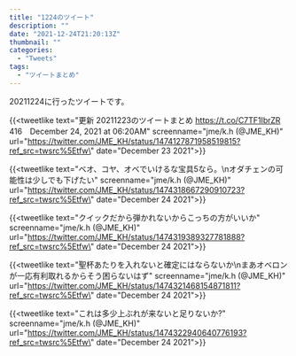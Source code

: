 ```yaml
---
title: "1224のツイート"
description: ""
date: "2021-12-24T21:20:13Z"
thumbnail: ""
categories:
  - "Tweets"
tags:
  - "ツイートまとめ"
---
```

20211224に行ったツイートです。
<!--more-->
{{<tweetlike text=\"更新 20211223のツイートまとめ https://t.co/C7TF1IbrZR 416　December 24, 2021 at 06:20AM\" screenname=\"jme/k.h (@JME_KH)\" url=\"https://twitter.com/JME_KH/status/1474127871958519815?ref_src=twsrc%5Etfw\" date=\"December 23 2021\">}}

{{<tweetlike text=\"ベオ、コヤ、オベでいけるな宝具5なら。\nオダチェンの可能性は少しでも下げたい\" screenname=\"jme/k.h (@JME_KH)\" url=\"https://twitter.com/JME_KH/status/1474318667290910723?ref_src=twsrc%5Etfw\" date=\"December 24 2021\">}}

{{<tweetlike text=\"クイックだから弾かれないからこっちの方がいいか\" screenname=\"jme/k.h (@JME_KH)\" url=\"https://twitter.com/JME_KH/status/1474319389327781888?ref_src=twsrc%5Etfw\" date=\"December 24 2021\">}}

{{<tweetlike text=\"聖杯あたりを入れないと確定にはならないか\nまあオベロンが一応有利取れるからそう困らないはず\" screenname=\"jme/k.h (@JME_KH)\" url=\"https://twitter.com/JME_KH/status/1474321468154871811?ref_src=twsrc%5Etfw\" date=\"December 24 2021\">}}

{{<tweetlike text=\"これは多少上ぶれが来ないと足りないか?\" screenname=\"jme/k.h (@JME_KH)\" url=\"https://twitter.com/JME_KH/status/1474322940640776193?ref_src=twsrc%5Etfw\" date=\"December 24 2021\">}}

